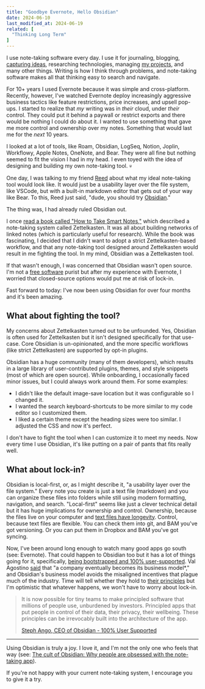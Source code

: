```yaml
---
title: "Goodbye Evernote, Hello Obsidian"
date: 2024-06-10
last_modified_at: 2024-06-19
related: [
  "Thinking Long Term"
]
---
```


I use note-taking software every day. I use it for journaling, blogging, [capturing ideas](https://sparkbox.com/foundry/joy_skill_career_and_money_how_i_choose_a_side_project), researching technologies, managing [my projects]({{site.url}}/projects/), and many other things. Writing is how I think through problems, and note-taking software makes all that thinking easy to search and navigate.

For 10+ years I used Evernote because it was simple and cross-platform. Recently, however, I've watched Evernote deploy increasingly aggressive business tactics like feature restrictions, price increases, and upsell pop-ups. I started to realize that *my* writing was in *their* cloud, under *their* control. They could put it behind a paywall or restrict exports and there would be nothing I could do about it. I wanted to use something that gave me more control and ownership over my notes. Something that would last me for the *next* 10 years.

I looked at a lot of tools, like Roam, Obsidian, LogSeq, Notion, Joplin, Workflowy, Apple Notes, OneNote, and Bear. They were all fine but nothing seemed to fit the vision I had in my head. I even toyed with the idea of designing and building my own note-taking tool. 💀

One day, I was talking to my friend [Reed](https://reeds.website/) about what my ideal note-taking tool would look like. It would just be a usability layer over the file system, like VSCode, but with a built-in markdown editor that gets out of your way like Bear. To this, Reed just said, "dude, you should try [Obsidian](https://obsidian.md/)."

The thing was, I had already ruled Obsidian out.

I once [read a book called "How to Take Smart Notes,"]({{site.url}}/books/#how-to-take-smart-notes) which described a note-taking system called Zettelkasten. It was all about building networks of linked notes (which is particularly useful for research). While the book was fascinating, I decided that I didn't want to adopt a strict Zettelkasten-based workflow, and that any note-taking tool designed around Zettelkasten would result in me fighting the tool. In my mind, Obsidian was a Zettelkasten tool.

If that wasn't enough, I was concerned that Obsidian wasn't open source. I'm not a [free software](https://en.wikipedia.org/wiki/Free_software_movement) purist but after my experience with Evernote, I worried that closed-source options would put me at risk of lock-in.

Fast forward to today: I've now been using Obsidian for over four months and it's been amazing.

## What about fighting the tool?

My concerns about Zettelkasten turned out to be unfounded. Yes, Obsidian is often used for Zettelkasten but it isn't designed specifically for that use-case. Core Obsidian is un-opinionated, and the more specific workflows (like strict Zettelkasten) are supported by opt-in plugins.

Obsidian has a huge community (many of them developers), which results in a large library of user-contributed plugins, themes, and style snippets (most of which are open source). While onboarding, I occasionally faced minor issues, but I could always work around them. For some examples:
- I didn't like the default image-save location but it was configurable so I changed it.
- I wanted the search keyboard-shortcuts to be more similar to my code editor so I customized them.
- I liked a certain theme except the heading sizes were too similar. I adjusted the CSS and now it's perfect.

I don't have to fight the tool when I can customize it to meet my needs. Now every time I use Obsidian, it's like putting on a pair of pants that fits really well.

## What about lock-in?

Obsidian is local-first, or, as I might describe it, "a usability layer over the file system." Every note you create is just a text file (markdown) and you can organize these files into folders while still using modern formatting, navigation, and search. "Local-first" seems like just a clever technical detail but it has huge implications for ownership and control. Ownership, because the files live on your computer and [text files have longevity](https://stephango.com/file-over-app). Control, because text files are flexible. You can check them into git, and BAM you've got versioning. Or you can put them in Dropbox and BAM you've got syncing.

Now, I've been around long enough to watch many good apps go south (see: Evernote). That could happen to Obsidian too but it has a lot of things going for it, specifically, [being bootstrapped and 100% user-supported](https://stephango.com/vcware). Val Agostino [said](https://www.monarchmoney.com/blog/mint-shutting-down) that "a company eventually becomes its business model*," and Obsidian's business model avoids the misaligned incentives that plague much of the industry. Time will tell whether they hold to [their principles](https://obsidian.md/about) but I'm optimistic that whatever happens, we won't have to worry about lock-in.

> It is now possible for tiny teams to make principled software that millions of people use, unburdened by investors. Principled apps that put people in control of their data, their privacy, their wellbeing. These principles can be irrevocably built into the architecture of the app.
>
> [Steph Ango, CEO of Obsidian - 100% User Supported](https://stephango.com/vcware)

<hr class="section-divider">

Using Obsidian is truly a joy. I love it, and I'm not the only one who feels that way (see: [The cult of Obsidian: Why people are obsessed with the note-taking app](https://www.fastcompany.com/90960653/why-people-are-obsessed-with-obsidian-the-indie-darling-of-notetaking-apps)).

If you're not happy with your current note-taking system, I encourage you to give it a try.
